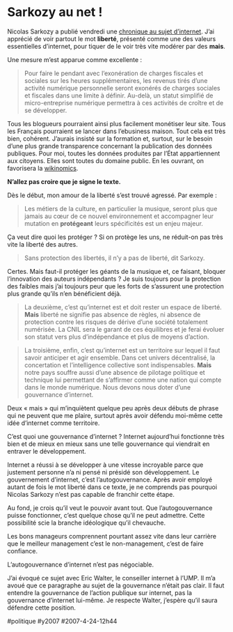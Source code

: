# Sarkozy au net !

Nicolas Sarkozy a publié vendredi une [chronique au sujet d’internet](http://www.journaldunet.com/diaporama/070420-net-nicolas-sarkozy-france-ere-numerique/index.shtml). J’ai apprécié de voir partout le mot **liberté**, présenté comme une des valeurs essentielles d’internet, pour tiquer de le voir très vite modérer par des **mais**.

Une mesure m’est apparue comme excellente :

> Pour faire le pendant avec l’exonération de charges fiscales et sociales sur les heures supplémentaires, les revenus tirés d’une activité numérique personnelle seront exonérés de charges sociales et fiscales dans une limite à définir. Au-delà, un statut simplifié de micro-entreprise numérique permettra à ces activités de croître et de se développer.

Tous les blogueurs pourraient ainsi plus facilement monétiser leur site. Tous les Français pourraient se lancer dans l’ebusiness maison. Tout cela est très bien, cohérent. J’aurais insisté sur la formation et, surtout, sur le besoin d’une plus grande transparence concernant la publication des données publiques. Pour moi, toutes les données produites par l’État appartiennent aux citoyens. Elles sont toutes du domaine public. En les ouvrant, on favorisera la [wikinomics](../1/wikinomics.md).

**N’allez pas croire que je signe le texte.**

Dès le début, mon amour de la liberté s’est trouvé agressé. Par exemple :

> Les métiers de la culture, en particulier la musique, seront plus que jamais au cœur de ce nouvel environnement et accompagner leur mutation en **protégeant** leurs spécificités est un enjeu majeur.

Ça veut dire quoi les protéger ? Si on protège les uns, ne réduit-on pas très vite la liberté des autres.

> Sans protection des libertés, il n’y a pas de liberté, dit Sarkozy.

Certes. Mais faut-il protéger les géants de la musique et, ce faisant, bloquer l’innovation des auteurs indépendants ? Je suis toujours pour la protection des faibles mais j’ai toujours peur que les forts de s’assurent une protection plus grande qu’ils n’en bénéficient déjà.

> La deuxième, c’est qu’internet est et doit rester un espace de liberté. **Mais** liberté ne signifie pas absence de règles, ni absence de protection contre les risques de dérive d’une société totalement numérisée. La CNIL sera le garant de ces équilibres et je ferai évoluer son statut vers plus d’indépendance et plus de moyens d’action.

> La troisième, enfin, c’est qu’internet est un territoire sur lequel il faut savoir anticiper et agir ensemble. Dans cet univers décentralisé, la concertation et l’intelligence collective sont indispensables. **Mais** notre pays souffre aussi d’une absence de pilotage politique et technique lui permettant de s’affirmer comme une nation qui compte dans le monde numérique. Nous devons nous doter d’une gouvernance d’internet.

Deux « mais » qui m’inquiètent quelque peu après deux débuts de phrase qui ne peuvent que me plaire, surtout après avoir défendu moi-même cette idée d’internet comme territoire.

C’est quoi une gouvernance d’internet ? Internet aujourd’hui fonctionne très bien et de mieux en mieux sans une telle gouvernance qui viendrait en entraver le développement.

Internet a réussi à se développer à une vitesse incroyable parce que justement personne n’a ni pensé ni présidé son développement. Le gouvernement d’internet, c’est l’autogouvernance. Après avoir employé autant de fois le mot liberté dans ce texte, je ne comprends pas pourquoi Nicolas Sarkozy n’est pas capable de franchir cette étape.

Au fond, je crois qu’il veut le pouvoir avant tout. Que l’autogouvernance puisse fonctionner, c’est quelque chose qu’il ne peut admettre. Cette possibilité scie la branche idéologique qu’il chevauche.

Les bons manageurs comprennent pourtant assez vite dans leur carrière que le meilleur management c’est le non-management, c’est de faire confiance.

L’autogouvernance d’internet n’est pas négociable.

J’ai évoqué ce sujet avec Eric Walter, le conseiller internet à l’UMP. Il m’a avoué que ce paragraphe au sujet de la gouvernance n’était pas clair. Il faut entendre la gouvernance de l’action publique sur internet, pas la gouvernance d’internet lui-même. Je respecte Walter, j’espère qu’il saura défendre cette position.

#politique #y2007 #2007-4-24-12h44
